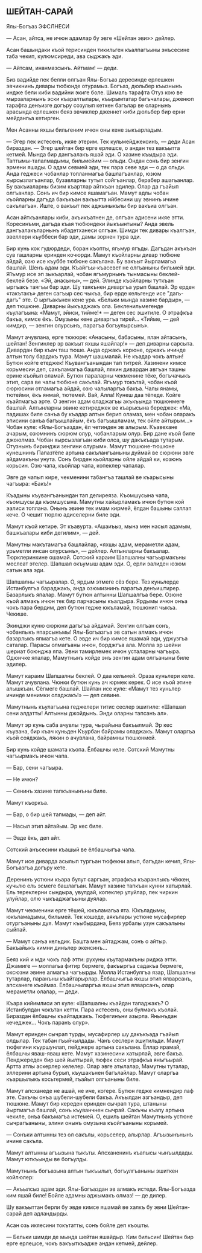 ## ШЕЙТАН-САРАЙ

Ялы-Богъаз ЭФСЛНЕСИ

— Асан, айтса, не ичюн адамлар бу эвге «Шейтан эви»> дейлер.

Асан башындаки къой терисинден тикильген къалпагъыны энъсесине таба чекип, кулюмсиреди, ава сыджакъ эди.

— Айтсам, инанмазсынъ.
Айтмам! — деди.

Биз вадийде пек белли олгъан Ялы-Богьаз дересинде ерлешкен эвчикнинъ дивары тюбюнде отурамыз.
Богъаз, дюльбер къызнынъ индже бели киби вадийни экиге боле.
Шималь тарафта Отуз кою ве мырзаларнынъ эски къаралтылары, къырымтатар багъчалары, дженюп тарафта денъизге догъру созулып кеткен багълар ве оларнынъ арасында ерлешкен беяз эвчиклер дженнет киби дюльбер бир ерни мейдангьа кетирген.

Мен Асанны яхшы бильгеним ичюн оны кене зыкъарладым.

— Эгер пек истесенъ, икяе этерим.
Тек кульмейджексинъ, — деди Асан бираздан. — Эгер шейтан бир ерге ерлешсе, о андан тез вакъытта кетмей.
Мында бир дангъалакъ яшай эди.
О хазине къыдыра эди.
Таптымы-тапалмадымы, бильмейим — ольди.
Ондан сонъ бир зенгин эрмени яшады.
О адам севмей эди, тек пара севе эди — о да ольди.
Анда геджеси чобанлар топланмагъа башлагъанлар, юзюм хырсызлагъанлар, бузавларны тутып сойгъанлар, берабер ашагьанлар.
Бу вакъиаларны бизим къартлар айткъан эдилер.
Олар да гъайып олгъанлар.
Сонъ ич бир кимсе яшамагъан.
Мамут адлы чобан къойларны дагъда бакъкъан вакъытта ийбесини шу эвнинъ ичине сакълагъан.
Иште, о вакъыт пек аджыныкълы бир вакъиа олгъан.

Асан айткъанлары киби, акъикъатнен де, олгъан адисени икяе этти.
Коресинъми, дагъда къая тюбюндеки йыкъынтыны?
Анда эвель дангъалакъларнынъ ибадетханеси олгъан.
Шимди тек дивары къалгъан, эвеллери къуббеси бар эди, дамы зорнен тура эди.

Бир кунь кок гудюрдеди, боран къопты, ягьмур ягъды.
Дагъдан акъкъан сув гашларны еринден кочюрди.
Мамут къойларны дивар тюбюне айдай, озю исе къуббе тюбюне сакълана.
Бу вакъыт йырламагьа башлай.
Шенъ адам эди.
Къайгъы-къасевет не олгъаныны бильмей эди.
Я1ъмур исе эп зыкъарлай, чобан ягъмурнынъ тынмасыны беклей-беклей безе.
«Эй, анасыны», — дей.
Элинде къойларны туткъан ыргъакъ таягъы бар эди.
Шу таякънен диваргъа урып башлай.
Эр ерден «такътакъ» деген сагъыр сес чыкъа, бир ерде кельгенде исе "дагь-дагъ" эте.
О ыргъакънен кене ура.
«Бельки мында хазине бардыр», — деп тюшюне.
Диварны йыкъаджакъ ола.
Бекленильмегенде къулагъына: «Мамут, эйиси, тийме!* — деген сес эшитиле.
О этрафкъа бакъа, кимсе ёкъ.
Омузыны кене диваргъа тирей...
«Тийме, — дей кимдир, — зенгин олурсынъ, парагъа богъулырсынъ».

Мамут ачувлана, ерге тюкюре: «Анасыны, бабасыны, ялан айтасынъ, шейтан!
Зенгинлер эр вакъыт яхшы яшайлар!» — деп диварны сарсыта.
Дивардан бир къач таш тюше.
Анда оджакъ корюне, оджакъ ичинде алтын толу бардакъ тура.
Мамут шашмалай.
Не къадар чокъ алтын!
Бутюн койге етеджек!
Къувангъанындан тап титрей.
Хазинени кимсе корьмесии деп, сакъламагъа башлай, лякин дивардан авгъан ташны ерине къойып оламай.
Бутюн параларны чекменине тёке, богъчачыкъ этип, сара ве чалы тюбюне сакълай.
Ягъмур токътай, чобан къой сюрюсини отламагъа айдай, озю чалыларгъа бакъа.
Чалы янамы, тютейми, ёкъ янмай, тютемей.
Вай, Алла!
Кунеш даа тёпеде.
Койге къайтмагъа эрте.
О зенгин адам оладжагъы акъкъында тюшюнмеге башлай.
Алтынларны эвине кетиреджек ве къарысына береджек: «Ма, падишах биле санъа бу къадар алтын берип оламаз, мен чобан оларакъ эписини санъа багъышлайым, ёкъ багъышламам, тек ойле айтырым...» Чобан куле: «Ялы-Богъаздан, ёл четинден эв алырым.
Къавехане ачарым, озюмнинъ сюрюм олур, чобанларым олур.
Бир дане къой биле джоюлмаз.
Чобан хырсызлагъан киби олса, шу дакъкъада тутарым.
Отузнынъ биринджи зенгини олурым».
Мамут тюшюне-тюшюне кунешнинъ Папазтёпе артына сакълангъаныны дуймай ве сюрюни эвге айдамакъны унута.
Сонъ бирден кьойларны ойле айдай ки, козюнъ корьсин.
Озю чапа, къойлар чапа, копеклер чапалар.

Эвге де чапып кире, чекменини табангъа ташлай ве къарысыны чагъыра: «Бакъ!»

Къадыны къувангъанындан тап делиреяза.
Къомшусына чапа, къомшусы да къомшусына.
Мамутны хайырламакъ ичюн бутюн кой эалиси топлана.
Онынъ эвине тек имам кирмей, ёлдан башыны саллап кече.
О чешит тюрлю адиселерни биле эди.

Мамут къой кетире.
Эт къавурта.
«Ашаиъыз, мына мен насыл адамым, башкъалары киби дегилим», — дей.

Мамутны макътамагъа башлайлар, «яхшы адам, мераметли адам, урьметли инсан олурсынъ», — дейлер.
Алтынларны бакъалар.
Тюрклеринкине ошамай.
Сотский караим Шапшалны чагъырмакъны меслеат этелер.
Шапшал окъумыш адам эди.
О, ерли эалиден юзюм сатын ала эди.

Шапшалны чагъыралар.
О, ярдым этмеге сёз бере.
Тез куньлерде Истанбулгъа бараджакъ, анда озюмизнинъ парагъа денъиштирер.
Базарлыкъ япалар.
Мамут бутюн алтынны Шапшалгъа бере.
Озюне къой алмакъ ичюн тек бир парчасыны къалдыра.
Ярдымы ичюн онъа чокъ пара бердим, деп бутюн гедже юкъламай, тюшюнип чыкъа.
Чекише.

Экинджи куню сюрюни дагъгъа айдамай.
Зенгин олгъан сонъ, чобанлыкъ япарсынъмы!
Ялы-Богъазгъа эв сатын алмакъ ичюн базарлыкъ япмагъа кете.
О эвде ич бир кимсе яшамай эди, уджузгъа саталар.
Парасы олмагъаны ичюн, борджгъа ала.
Молла эр шейни шериат боюнджа япа.
Эвни тамирлемек ичюн усталарны чагъыра.
Одюнчке япалар, Мамутнынъ койде энъ зенгин адам олгъаныны биле эдилер.

Мамут караим Шапшалны беклей.
О даа кельмей.
Ораза куньлери келе.
Мамут ачувлана.
Чюнки бутюн кунь ач юрмек керек.
О исе къой этине алышкъан.
Сёгмеге башлай.
Шайтан исе куле: «Мамут тез куньлер ичинде менимки оладжакъ!» — деп севине.

Мамутнынъ къулагъына геджелери титис сеслер эшитиле: «Шапшал сени алдатты!
Алтынны джойдынъ.
Энди оларны тапсанъ ал».

Мамут эр кунь саба ачувлы тура, чырайына бакъылмай.
Эр кес къувана, бир къач куньден Къурбан байрамы оладжакъ.
Мамут оларгъа къой сояджакъ, лякин о ачувлана, байрамны тюшюнмей.

Бир кунь койде шамата къопа.
Ёлбашчы келе.
Сотский Мамутны чагъырмакъ ичюн чапа.

— Бар, сени чагъыра.

— Не ичюн?

— Сенинъ хазине тапкъанынъны биле.

Мамут къоркъа.

— Бар, о бир шей тапмады, — деп айт.

— Насыл этип айтайым.
Эр кес биле.

— Эвде ёкъ, деп айт.

Сотский анъсесини къашый ве ёлбашчыгъа чапа.

Мамут исе диварда асылып тургъан тюфекни алып, багъдан кечип, Ялы-Богъазгъа догъру кете.

Деренинъ устюни къара булут саргъан, этрафкъа къаранлыкъ чёккен, кучьлю ель эсмеге башлагъан.
Мамут хазине тапкъан кунни хатырлай.
Ель тереклерни сындыра, увулдай, копеклер улуйлар, пек чиркин улуйлар, олю чыкъаджагъыны дуялар.

Мамут чекменини ерге тёшей, юкъламагьа ята.
Юкъладымы, юкъламадымы, бильмей.
Тек кошеде, аякълары устюне мусафирлер отургъаныны дуя.
Мамут къыбырдана, Беяз урбалы узун сакъалыны сыйпай.

— Мамут санъа кельдик.
Башта мен айтаджам, сонъ о айтыр.
Бакъайыкъ кимни динълер экенсинъ...

Беяз кий и мди чокъ лаф этти: рухуны къутармакъны риджа этти.
Джамиге — моллагьа фитир бермеге, факъыргъа садакъа бермеге, оксюзни эвине алмагъа чагъырды.
Молла Истанбулгъа язар, Шапшалны тутарлар, паранъны къайтарырлар.
Ёлбашчыгъа яхшы этип ялварсанъ, апсханеге къоймаз.
Ёлбашчыларгъа яхшы этип ялварсанъ, олар мераметли олалар, — деди.

Къара кийимлиси эп куле: «Шапшалны къайдан тападжакъ?
О Истанбулдан чокътан кетти.
Пара истесенъ, оны булмакъ къолай.
Бираздан ёлбашчы къайтаджакъ.
Тюфегинъни азырла.
Янынъдан кечеджек...
Чокъ паранъ олур».

Мамут еринден сычрап турды, мусафирлер шу дакъкъада гъайып олдылар.
Тек табан гъыйчылдады.
Чанъ сеслери эшитильди.
Мамут тюфегини къуршунлап, пейджере артына сакълана.
Ёллар ярамай, ёлбашчы яваш-яваш кете.
Мамут хазинесини хатырлай, эвге бакъа.
Пенджереден бир шей йылтырай, тюфек сеси этрафкъа янъгъырай.
Артта атлы аскерлер келелер.
Олар эвге атылалар, Мамутны туталар, эллерини артына бурып, къушакънен багълайлар.
Мамут оларгъа къаршылыкъ косьтермей, гъайып олгъаныны биле.

Мамут апсханеде не ашай, не иче, когере.
Бутюн гедже кимнендир лаф эте.
Сакъчы онъа шубели-шубели бакъа.
Акъылдан азгъандыр, деп тюшюне.
Мамут бир кереден еринден сычрап тура, штаныны йыртмагъа башлай, сонъ къуванчнен сычрай.
Сакъчы къапу артына чекиле, онъа бакъмагъа истемей.
О, ешиль шейтан Мамутнынъ устюне сычрагъаныны, элини онынъ омузына къойгъаныны корьмей.

— Сонъки алтынны тез ол сакълы, корьселер, алырлар.
Агъызынънынъ ичине сакъла.

Мамут алтынны агъызына тыкъты.
Апсханенинъ къапысы чынъылдады.
Мамут юткъынды ве богъулды.

Мамутнынъ богъазына алтын тыкъылып, богъулгъаныны эшиткен койлюлер:

— Акъылсыз адам эди.
Ялы-Богъаздан эв алмакъ истеди.
Ялы-Богъазда ким яшай биле!
Бойле адамны аджымакъ олмаз! — де дилер.

Шу вакъыттан берли бу эвде кимсе яшамай ве халкъ бу эвни Шейтан-сарай деп адландырды.

Асан озь икяесини токътатты, сонъ бойле деп къошты.

— Бельки шимди де мында шейтан яшайдыр.
Ким бильсин!
Шейтан бир ерге ерлешсе, чокъ вакъыткъадже андан кетмей, дейлер. 

